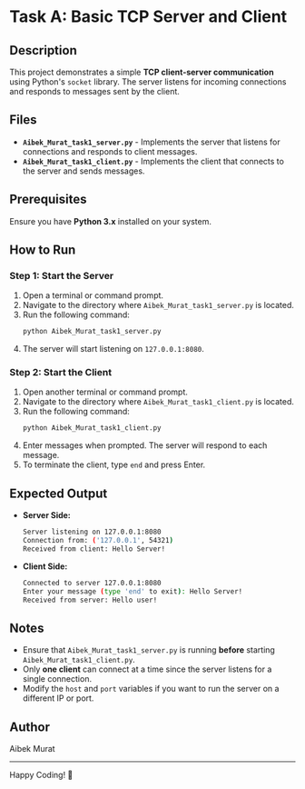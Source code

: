 # Task A: Basic TCP Server and Client

## Description
This project demonstrates a simple **TCP client-server communication** using Python's `socket` library. The server listens for incoming connections and responds to messages sent by the client.

## Files
- **`Aibek_Murat_task1_server.py`** - Implements the server that listens for connections and responds to client messages.
- **`Aibek_Murat_task1_client.py`** - Implements the client that connects to the server and sends messages.

## Prerequisites
Ensure you have **Python 3.x** installed on your system.

## How to Run

### Step 1: Start the Server
1. Open a terminal or command prompt.
2. Navigate to the directory where `Aibek_Murat_task1_server.py` is located.
3. Run the following command:
   ```sh
   python Aibek_Murat_task1_server.py
   ```
4. The server will start listening on `127.0.0.1:8080`.

### Step 2: Start the Client
1. Open another terminal or command prompt.
2. Navigate to the directory where `Aibek_Murat_task1_client.py` is located.
3. Run the following command:
   ```sh
   python Aibek_Murat_task1_client.py
   ```
4. Enter messages when prompted. The server will respond to each message.
5. To terminate the client, type `end` and press Enter.

## Expected Output
- **Server Side:**
  ```sh
  Server listening on 127.0.0.1:8080
  Connection from: ('127.0.0.1', 54321)
  Received from client: Hello Server!
  ```
- **Client Side:**
  ```sh
  Connected to server 127.0.0.1:8080
  Enter your message (type 'end' to exit): Hello Server!
  Received from server: Hello user!
  ```

## Notes
- Ensure that `Aibek_Murat_task1_server.py` is running **before** starting `Aibek_Murat_task1_client.py`.
- Only **one client** can connect at a time since the server listens for a single connection.
- Modify the `host` and `port` variables if you want to run the server on a different IP or port.


## Author
Aibek Murat

---
Happy Coding! 🚀

